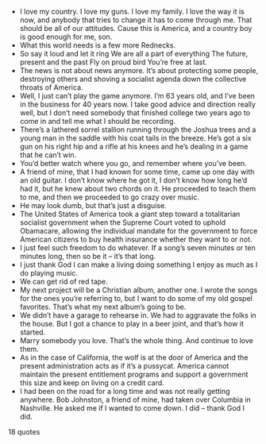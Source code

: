  - I love my country. I love my guns. I love my family. I love the way it is now, and anybody that tries to change it has to come through me. That should be all of our attitudes. Cause this is America, and a country boy is good enough for me, son.
 - What this world needs is a few more Rednecks.
 - So say it loud and let it ring We are all a part of everything The future, present and the past Fly on proud bird You’re free at last.
 - The news is not about news anymore. It’s about protecting some people, destroying others and shoving a socialist agenda down the collective throats of America.
 - Well, I just can’t play the game anymore. I’m 63 years old, and I’ve been in the business for 40 years now. I take good advice and direction really well, but I don’t need somebody that finished college two years ago to come in and tell me what I should be recording.
 - There’s a lathered sorrel stallion running through the Joshua trees and a young man in the saddle with his coat tails in the breeze. He’s got a six gun on his right hip and a rifle at his knees and he’s dealing in a game that he can’t win.
 - You’d better watch where you go, and remember where you’ve been.
 - A friend of mine, that I had known for some time, came up one day with an old guitar. I don’t know where he got it, I don’t know how long he’d had it, but he knew about two chords on it. He proceeded to teach them to me, and then we proceeded to go crazy over music.
 - He may look dumb, but that’s just a disguise.
 - The United States of America took a giant step toward a totalitarian socialist government when the Supreme Court voted to uphold Obamacare, allowing the individual mandate for the government to force American citizens to buy health insurance whether they want to or not.
 - I just feel such freedom to do whatever. If a song’s seven minutes or ten minutes long, then so be it – it’s that long.
 - I just thank God I can make a living doing something I enjoy as much as I do playing music.
 - We can get rid of red tape.
 - My next project will be a Christian album, another one. I wrote the songs for the ones you’re referring to, but I want to do some of my old gospel favorites. That’s what my next album’s going to be.
 - We didn’t have a garage to rehearse in. We had to aggravate the folks in the house. But I got a chance to play in a beer joint, and that’s how it started.
 - Marry somebody you love. That’s the whole thing. And continue to love them.
 - As in the case of California, the wolf is at the door of America and the present administration acts as if it’s a pussycat. America cannot maintain the present entitlement programs and support a government this size and keep on living on a credit card.
 - I had been on the road for a long time and was not really getting anywhere. Bob Johnston, a friend of mine, had taken over Columbia in Nashville. He asked me if I wanted to come down. I did – thank God I did.

18 quotes